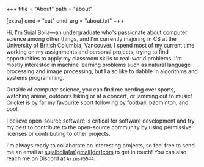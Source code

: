 +++
title = "About"
path = "about"

[extra]
cmd = "cat"
cmd_arg = "about.txt"
+++

Hi, I'm Sujal Bolia—an undergraduate who's passionate about computer science among other things, and I'm currently majoring in CS at the University of British Columbia, Vancouver. I spend most of my current time working on my assignments and personal projects, trying to find opportunities to apply my classroom skills to real-world problems. I'm mostly interested in machine learning problems such as natural language processing and image processing, but I also like to dabble in algorithms and systems programming.

Outside of computer science, you can find me nerding over sports, watching anime, outdoors hiking or at a concert, or jamming out to music! Cricket is by far my favourite sport following by football, badminton, and pool.

I believe open-source software is critical for software development and try my best to contribute to the open-source community by using permissive licenses or contributing to other projects.

I'm always ready to collaborate on interesting projects, so feel free to send me an email at [sujalbolia\[at\]gmail\[dot\]com](mailto:sujalbolia@gmail.com) to get in touch! You can also reach me on Discord at `Arius#5544`.
